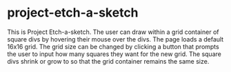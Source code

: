 # project-etch-a-sketch
This is Project Etch-a-sketch. The user can draw within a grid container of square divs by hovering their mouse over the divs. The page loads a default 16x16 grid. The grid size can be changed by clicking a button that prompts the user to input how many squares they want for the new grid. The square divs shrink or grow to so that the grid container remains the same size. 